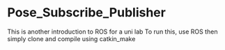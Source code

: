 # Pose_Subscribe_Publisher

This is another introduction to ROS for a uni lab
To run this, use ROS then simply clone and compile using catkin_make
